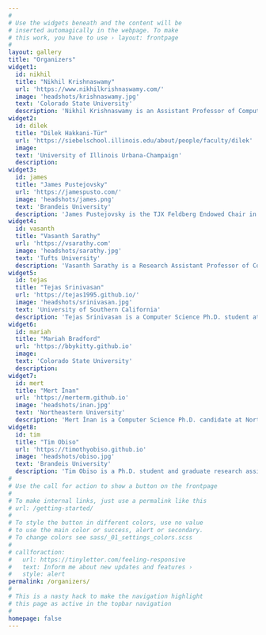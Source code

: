 ```yaml
---
#
# Use the widgets beneath and the content will be
# inserted automagically in the webpage. To make
# this work, you have to use › layout: frontpage
#
layout: gallery
title: "Organizers"
widget1:
  id: nikhil
  title: "Nikhil Krishnaswamy"
  url: 'https://www.nikhilkrishnaswamy.com/'
  image: 'headshots/krishnaswamy.jpg'
  text: 'Colorado State University'
  description: 'Nikhil Krishnaswamy is an Assistant Professor of Computer Science at Colorado State University, and director of the Situated Grounding and Natural Language (SIGNAL) Lab. His research focuses on diverse forms of natural language and multimodal understanding in human-AI collaboration, and on the mathematical and logical properties of AI models. He is the author of over 90 peer-reviewed publications across the fields of NLP, AI/machine learning, human-computer/human-agent interaction, and cognitive science, and has received multiple best paper or outstanding paper awards for research on interactive systems, human-AI teaming, HCI, and NLP in education. His research has been funded by NSF, DARPA, ARPA-H, and ARO, and he has been featured in national outlets such as NPR and the Wall Street Journal.'
widget2:
  id: dilek
  title: "Dilek Hakkani-Tür"
  url: 'https://siebelschool.illinois.edu/about/people/faculty/dilek'
  image: 
  text: 'University of Illinois Urbana-Champaign'
  description:
widget3:
  id: james
  title: "James Pustejovsky"
  url: 'https://jamespusto.com/'
  image: 'headshots/james.png'
  text: 'Brandeis University'
  description: 'James Pustejovsky is the TJX Feldberg Endowed Chair in Computer Science at Brandeis University, where he is also Chair of the Linguistics Program, Chair of the Computational Linguistics M.S. Program, and Director of the Lab for Linguistics and Computation. He has authored numerous books on lexical and computational semantics, linguistic annotation, and temporal and spatial reasoning, including Spatial Language Understanding (with P. Kordjamshidi and M.-F. Moens, Springer 2025) and Generative Lexicon Theory: A Modern Introduction (with E. Jezek, Oxford University Press, 2026). He conducts research in areas of computational linguistics, lexical semantics, multimodal interactions and reasoning, situated grounding, and developing standards and annotated datasets for machine learning.  Currently, as part of the NSF-funded Institute for Student AI Teaming (iSAT) AI Institute, he and his lab are studying multimodal communication and nonverbal behavior in task-oriented workgroup and classroom interactions. The research question being addressed is how AI can help foster innovation, equity, and creativity in classroom settings, increasing the sense of inclusion and participation of students. In order to accomplish this, the student interactions in the classroom have to be studied and then computationally modeled, so that AI models can understand what is being communicated in the class. From a practical matter, this involves identifying speech, gaze, speaker orientation, gesture, and actions, all of which are annotated in order to build models for multi-agent multimodal behavior identification and tracking. He is also co-PI (with N. Krishnaswamy) on the DARPA FACT program, studying the role of epistemic friction in multimodal communication. He was elected an ACL Fellow in 2024.'
widget4:
  id: vasanth
  title: "Vasanth Sarathy"
  url: 'https://vsarathy.com'
  image: 'headshots/sarathy.jpg'
  text: 'Tufts University'
  description: 'Vasanth Sarathy is a Research Assistant Professor of Computer Science at Tufts University and Director of the Creative Intelligence Lab. His research lies at the intersection of artificial intelligence, cognitive science, and philosophy, with a focus on socially intelligent agents, neurosymbolic reasoning, and the dynamics of representational coherence. He has published across AI safety, interpretability, and argumentation, and his work has been supported by DARPA, NSF, and IARPA. Prior to academia, he practiced law and brings a multidisciplinary perspective to questions of intelligence, communication, and normative alignment in AI systems.'
widget5:
  id: tejas
  title: "Tejas Srinivasan"
  url: 'https://tejas1995.github.io/'
  image: 'headshots/srinivasan.jpg'
  text: 'University of Southern California'
  description: 'Tejas Srinivasan is a Computer Science Ph.D. student at the University of Southern California. His research is centered on building AI systems that can be used by humans reliably. His work has been published at NeurIPS, *CL venues and speech conferences, spanning topics such as human-AI interaction, reliable multimodal systems, continual learning and multimodal speech recognition. He is a recipient of the Amazon ML Fellowship.'
widget6:
  id: mariah
  title: "Mariah Bradford"
  url: 'https://bbykitty.github.io'
  image: 
  text: 'Colorado State University'
  description:
widget7:
  id: mert
  title: "Mert İnan"
  url: 'https://merterm.github.io'
  image: 'headshots/inan.jpg'
  text: 'Northeastern University'
  description: 'Mert İnan is a Computer Science Ph.D. candidate at Northeastern University. His research focus is at the intersection of multimodality, dialogue, and cognitive science. He has published at ACL venues. Notably, he has worked on signed languages, detecting uncertainty, and discourse through eye gaze and visio-linguistic data. He has been a part of organizing committees of multiple workshops, such as WMT-SLT23, SpLU-RoboNLP23-24 at EMNLP, *SEM 2023 at ACL, and Dialogue with Robots by NSF.'
widget8:
  id: tim
  title: "Tim Obiso"
  url: 'https://timothyobiso.github.io'
  image: 'headshots/obiso.jpg'
  text: 'Brandeis University'
  description: 'Tim Obiso is a Ph.D. student and graduate research assistant in the Lab for Linguistics and Computation at Brandeis University, where he works on natural language processing with a focus on multimodal semantics, human-AI collaboration, epistemic and doxastic modeling, and representation learning with various architectures. This experience informs his understanding of communication and collaboration and managing the various states of open-ended tasks.'
#
# Use the call for action to show a button on the frontpage
#
# To make internal links, just use a permalink like this
# url: /getting-started/
#
# To style the button in different colors, use no value
# to use the main color or success, alert or secondary.
# To change colors see sass/_01_settings_colors.scss
#
# callforaction:
#   url: https://tinyletter.com/feeling-responsive
#   text: Inform me about new updates and features ›
#   style: alert
permalink: /organizers/
#
# This is a nasty hack to make the navigation highlight
# this page as active in the topbar navigation
#
homepage: false
---
```


